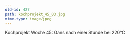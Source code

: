 ```yaml
---
old-id: 427
path: kochprojekt_45_03.jpg
mime-type: image/jpeg
---
```

Kochprojekt Woche 45:
Gans nach einer Stunde bei 220°C
